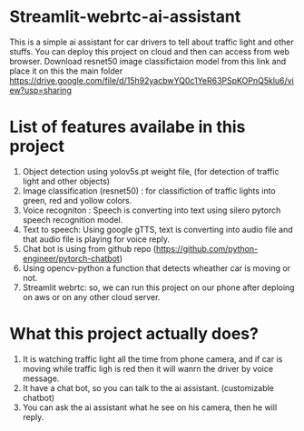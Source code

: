 # Streamlit-webrtc-ai-assistant
This is a simple ai assistant for car drivers to tell about traffic light and other stuffs. You can deploy this project on cloud and then can access from web browser.  Download resnet50 image classifictaion model from this link and place it on this the main folder https://drive.google.com/file/d/15h92yacbwYQ0c1YeR63PSpKOPnQ5klu6/view?usp=sharing



# List of features availabe in this project

1. Object detection using yolov5s.pt weight file, (for detection of traffic light and other objects)
2. Image classification (resnet50) : for classifiction of traffic lights into green, red and yollow colors.
3. Voice recogniton : Speech is converting into text using silero pytorch speech recognition model.
4. Text to speech: Using google gTTS, text is converting into audio file and that audio file is playing for voice reply.
5. Chat bot is using from github repo (https://github.com/python-engineer/pytorch-chatbot) 
6. Using opencv-python a function that detects wheather car is moving or not.
7. Streamlit webrtc: so, we can run this project on our phone after deploing on aws or on any other cloud server.

# What this project actually does?
1. It is watching traffic light all the time from phone camera, and if car is moving while traffic ligh is red then it will wanrn the driver by voice message.
2. It have a chat bot, so you can talk to the ai assistant. (customizable chatbot)
3. You can ask the ai assistant what he see on his camera, then he will reply.

